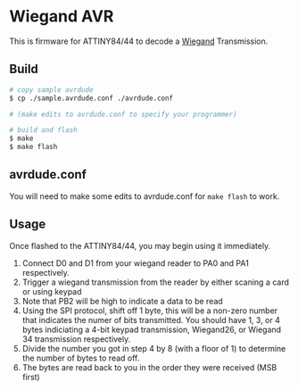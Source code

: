 # Wiegand AVR

This is firmware for ATTINY84/44 to decode a [Wiegand](https://en.wikipedia.org/wiki/Wiegand_interface) Transmission.

## Build

```bash
# copy sample avrdude
$ cp ./sample.avrdude.conf ./avrdude.conf

# (make edits to avrdude.conf to specify your programmer)

# build and flash
$ make 
$ make flash
```

## avrdude.conf

You will need to make some edits to avrdude.conf for `make flash` to work. 

## Usage

Once flashed to the ATTINY84/44, you may begin using it immediately.

1. Connect D0 and D1 from your wiegand reader to PA0 and PA1 respectively. 
2. Trigger a wiegand transmission from the reader by either scaning a card or using keypad
3. Note that PB2 will be high to indicate a data to be read
4. Using the SPI protocol, shift off 1 byte, this will be a non-zero number that indicates the numer of bits transmitted. You should have 1, 3, or 4 bytes indiciating a 4-bit keypad transmission, Wiegand26, or Wiegand 34 transmission respectively.
5. Divide the number you got in step 4 by 8 (with a floor of 1) to determine the number of bytes to read off.
6. The bytes are read back to you in the order they were received (MSB first)

